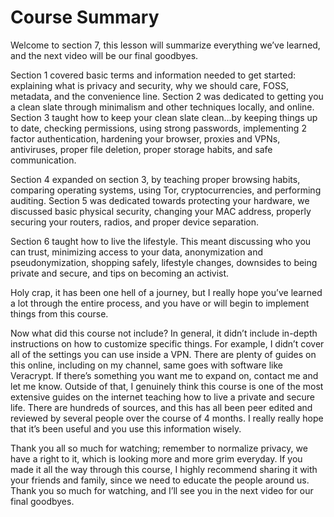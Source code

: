 # Course Summary

Welcome to section 7, this lesson will summarize everything we’ve learned, and
the next video will be our final goodbyes.

Section 1 covered basic terms and information needed to get started: explaining
what is privacy and security, why we should care, FOSS, metadata, and the
convenience line. Section 2 was dedicated to getting you a clean slate through
minimalism and other techniques locally, and online. Section 3 taught how to
keep your clean slate clean...by keeping things up to date, checking permissions,
using strong passwords, implementing 2 factor authentication, hardening your
browser, proxies and VPNs, antiviruses, proper file deletion, proper storage
habits, and safe communication.

Section 4 expanded on section 3, by teaching proper browsing habits, comparing
operating systems, using Tor, cryptocurrencies, and performing auditing. Section
5 was dedicated towards protecting your hardware, we discussed basic physical
security, changing your MAC address, properly securing your routers, radios, and
proper device separation.

Section 6 taught how to live the lifestyle. This meant discussing who you can trust,
minimizing access to your data, anonymization and pseudonymization, shopping
safely, lifestyle changes, downsides to being private and secure, and tips on
becoming an activist.

Holy crap, it has been one hell of a journey, but I really hope you’ve learned a lot
through the entire process, and you have or will begin to implement things from
this course.

Now what did this course not include? In general, it didn’t include in-depth
instructions on how to customize specific things. For example, I didn’t cover all of
the settings you can use inside a VPN. There are plenty of guides on this online,
including on my channel, same goes with software like Veracrypt. If there’s
something you want me to expand on, contact me and let me know. Outside of
that, I genuinely think this course is one of the most extensive guides on the
internet teaching how to live a private and secure life. There are hundreds of
sources, and this has all been peer edited and reviewed by several people over
the course of 4 months. I really really hope that it’s been useful and you use this
information wisely.

Thank you all so much for watching; remember to normalize privacy, we have a
right to it, which is looking more and more grim everyday. If you made it all the
way through this course, I highly recommend sharing it with your friends and
family, since we need to educate the people around us. Thank you so much for
watching, and I’ll see you in the next video for our final goodbyes.
